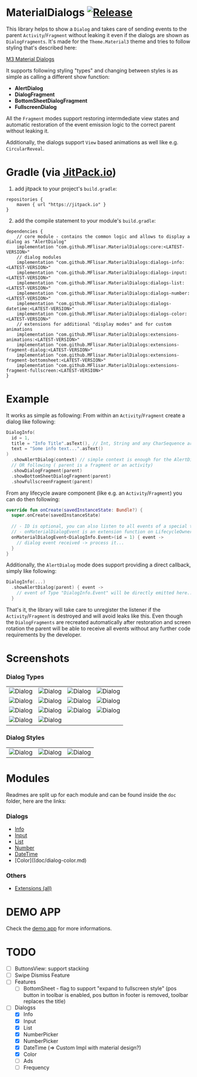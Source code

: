 # MaterialDialogs  [![Release](https://jitpack.io/v/MFlisar/materialdialogs.svg)](https://jitpack.io/#MFlisar/MaterialDialogs)

This library helps to show a `Dialog` and takes care of sending events to the parent `Activity`/`Fragment` without leaking it even if the dialogs are shown as `DialogFragments`. It's made for the `Theme.Material3` theme and tries to follow styling that's described here:

[M3 Material Dialogs](https://m3.material.io/components/dialogs/implementation/android)

It supports following styling "types" and changing between styles is as simple as calling a different show function:

* **AlertDialog**
* **DialogFragment**
* **BottomSheetDialogFragment**
* **FullscreenDialog**

All the `Fragment` modes support restoring intermdediate view states and automatic restoration of the event emission logic to the correct parent without leaking it.

Additionally, the dialogs support `View` based animations as well like e.g. `CircularReveal`.

# Gradle (via [JitPack.io](https://jitpack.io/))

1. add jitpack to your project's `build.gradle`:
```
repositories {
    maven { url "https://jitpack.io" }
}
```
2. add the compile statement to your module's `build.gradle`:
```
dependencies {
    // core module - contains the common logic and allows to display a dialog as "AlertDialog"
    implementation "com.github.MFlisar.MaterialDialogs:core:<LATEST-VERSION>"
    // dialog modules
    implementation "com.github.MFlisar.MaterialDialogs:dialogs-info:<LATEST-VERSION>"
    implementation "com.github.MFlisar.MaterialDialogs:dialogs-input:<LATEST-VERSION>"
    implementation "com.github.MFlisar.MaterialDialogs:dialogs-list:<LATEST-VERSION>"
    implementation "com.github.MFlisar.MaterialDialogs:dialogs-number:<LATEST-VERSION>"
    implementation "com.github.MFlisar.MaterialDialogs:dialogs-datetime:<LATEST-VERSION>"
    implementation "com.github.MFlisar.MaterialDialogs:dialogs-color:<LATEST-VERSION>"
    // extensions for additional "display modes" and for custom animations
    implementation "com.github.MFlisar.MaterialDialogs:extensions-animations:<LATEST-VERSION>"
    implementation "com.github.MFlisar.MaterialDialogs:extensions-fragment-dialog:<LATEST-VERSION>"
    implementation "com.github.MFlisar.MaterialDialogs:extensions-fragment-bottomsheet:<LATEST-VERSION>"
    implementation "com.github.MFlisar.MaterialDialogs:extensions-fragment-fullscreen:<LATEST-VERSION>"
}
```

# Example

It works as simple as following: From within an `Activity`/`Fragment` create a dialog like following:

```kotlin
DialogInfo(
  id = 1,
  title = "Info Title".asText(), // Int, String and any CharSequence are supported (e.g. SpannableString)
  text = "Some info text...".asText()
)
  .showAlertDialog(context) // simple context is enough for the AlertDialog mode
  // OR following ( parent is a fragment or an activity)
  .showDialogFragment(parent)
  .showBottomSheetDialogFragment(parent)
  .showFullscreenFragment(parent)
```

From any lifecycle aware component (like e.g. an `Activity`/`Fragment`) you can do then following:

```kotlin
override fun onCreate(savedInstanceState: Bundle?) {
  super.onCreate(savedInstanceState)
  
  // - ID is optional, you can also listen to all events of a special type if desired
  // - onMaterialDialogEvent is an extension function on LifecycleOwner
  onMaterialDialogEvent<DialogInfo.Event>(id = 1) { event ->
    // dialog event received -> process it...
  }
}
```

Additionally, the `AlertDialog` mode does support providing a direct callback, simply like following:

```kotlin
DialogInfo(...)
  .showAlertDialog(parent) { event ->
    // event of Type "DialogInfo.Event" will be directly emitted here...
  }
```

That's it, the library will take care to unregister the listener if the `Activity`/`Fragment` is destroyed and will avoid leaks like this. Even though the `DialogFragments` are recreated automatically after restoration and screen rotation the parent will be able to receive all events without any further code requirements by the developer. 

# Screenshots

### Dialog Types

| | | | |
| :---: | :---: | :---: | :---: |
| ![Dialog](images/dialog_info1.jpg?raw=true "Dialog") | ![Dialog](images/dialog_info2.jpg?raw=true "Dialog") | ![Dialog](images/dialog_info3.jpg?raw=true "Dialog") | ![Dialog](images/dialog_input.jpg?raw=true "Dialog") |
| ![Dialog](images/dialog_list_singleselect.jpg?raw=true "Dialog") | ![Dialog](images/dialog_list_multiselect.jpg?raw=true "Dialog") | ![Dialog](images/dialog_list_multiclick.jpg?raw=true "Dialog") | ![Dialog](images/dialog_list_custom.jpg?raw=true "Dialog") |
| ![Dialog](images/dialog_number1.jpg?raw=true "Dialog") | ![Dialog](images/dialog_number2.jpg?raw=true "Dialog") | ![Dialog](images/dialog_date.jpg?raw=true "Dialog") | ![Dialog](images/dialog_time.jpg?raw=true "Dialog") |
| ![Dialog](images/dialog_color1.jpg?raw=true "Dialog") | ![Dialog](images/dialog_color2.jpg?raw=true "Dialog") | | 

### Dialog Styles

| | | |
| :---: | :---: | :---: |
| ![Dialog](images/style_bottomsheet.jpg?raw=true "Dialog") | ![Dialog](images/style_fullscreen1.jpg?raw=true "Dialog") | ![Dialog](images/style_fullscreen2.jpg?raw=true "Dialog") |

# Modules

Readmes are split up for each module and can be found inside the `doc` folder, here are the links:

### Dialogs

* [Info](doc/dialog-info.md)
* [Input](doc/dialog-input.md)
* [List](doc/ialog-list.md)
* [Number](doc/dialog-number.md)
* [DateTime](doc/dialog-datetime.md)
* [Color]((doc/dialog-color.md)

### Others

* [Extensions (all)](doc/extensions.md)

# DEMO APP

Check the [demo app](app/src/main/java/com/michaelflisar/dialogs/MainActivity.kt) for more informations.

# TODO

- [ ] ButtonsView: support stacking
- [ ] Swipe Dismiss Feature
- [ ] Features 
    - [ ] BottomSheet - flag to support "expand to fullscreen style" (pos button in toolbar is enabled, pos button in footer is removed, toolbar replaces the title)
- [ ] Dialogss
    - [x] Info
    - [x] Input
    - [x] List
    - [x] NumberPicker
    - [x] NumberPicker
    - [x] DateTime (=> Custom Impl with material design?)
    - [x] Color
    - [ ] Ads
    - [ ] Frequency
